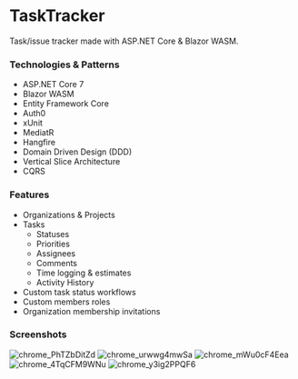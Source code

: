 # TaskTracker
Task/issue tracker made with ASP.NET Core & Blazor WASM.
### Technologies & Patterns
* ASP.NET Core 7
* Blazor WASM
* Entity Framework Core
* Auth0
* xUnit
* MediatR
* Hangfire
* Domain Driven Design (DDD)
* Vertical Slice Architecture
* CQRS
### Features
* Organizations & Projects
* Tasks
  * Statuses
  * Priorities
  * Assignees
  * Comments
  * Time logging & estimates
  * Activity History
* Custom task status workflows
* Custom members roles
* Organization membership invitations
### Screenshots
![chrome_PhTZbDitZd](https://github.com/IgorKordiukiewicz/TaskTracker/assets/25117425/ae341dec-ad24-4dd0-9dc4-3e71fcadf241)
![chrome_urwwg4mwSa](https://github.com/IgorKordiukiewicz/TaskTracker/assets/25117425/ac8f9969-7e4a-4e6e-bb57-b40971169161)
![chrome_mWu0cF4Eea](https://github.com/IgorKordiukiewicz/TaskTracker/assets/25117425/6bbf0a4e-c8ca-4a45-be38-5856d33e1000)
![chrome_4TqCFM9WNu](https://github.com/IgorKordiukiewicz/TaskTracker/assets/25117425/f091da6f-5372-4e54-b8d1-e70b6399129d)
![chrome_y3ig2PPQF6](https://github.com/IgorKordiukiewicz/TaskTracker/assets/25117425/bc4e0a9c-a283-4f64-96dd-d94a2b013e88)

